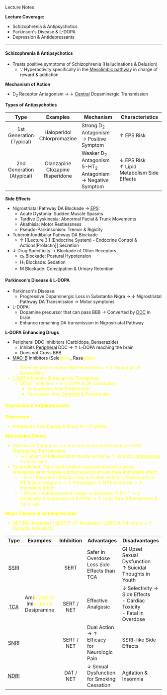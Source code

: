 Lecture Notes

**Lecture Coverage:**
- Schizophrenia & Antipsychotics
- Parkinson's Disease & L-DOPA
- Depression & Antidepressants

---
#### **Schizophrenia & Antipsychotics**
- Treats positive symptoms of Schizophrenia (Hallucinations & Delusion)
	- ∵ Hyperactivity specifically in the <abbr Title="from midbrain to Nucleus Accumbens">Mesolimbic pathway</abbr> in charge of reward & addiction

**Mechanism of Action**
- D<sub>2</sub> Receptor Antagonism → ↓ <abbr Title="esp. Mesolimbic pathway">Central</abbr> Dopaminergic Transmission

**Types of Antipsychotics**

|             Type             |                Examples                | Mechanism                                                                         | Characteristics                               |
| :--------------------------: | :------------------------------------: | --------------------------------------------------------------------------------- | --------------------------------------------- |
| 1st Generation<br>(Typical)  |     Haloperidol<br>Chlorpromazine      | Strong D<sub>2</sub> Antagonism → Positive Symptom                                | ↑ EPS Risk<br>                                |
| 2nd Generation<br>(Atypical) | Olanzapine<br>Clozapine<br>Risperidone | Weaker D<sub>2</sub> Antagonism<br>5-HT<sub>2</sub> Antagonism → Negative Symptom | ↓ EPS Risk<br>↑ Lipid Metabolism Side Effects |

**Side Effects**
- Nigrostriatal Pathway DA Blockade → <abbr Title="Extrapyramidal Symptoms">EPS</abbr>:
	- Acute Dystonia: Sudden Muscle Spasms
	- Tardive Dyskinesia: Abnormal Facial & Trunk Movements
	- Akathisia: Motor Restlessness
	- Pseudo-Parkinsonism: Tremor & Rigidity
- Tuberoinfundibular Pathway DA Blockade
	- ↑ [[Lecture 3.1 (Endocrine System) - Endocrine Control & Actions|Prolactin]] Secretion
- ↓ Drug Specificity → Blockade of Other Receptors
	- α<sub>1</sub> Blockade: Postural Hypotension
	- H<sub>1</sub> Blockade: Sedation
	- M Blockade: Constipation & Urinary Retention


#### **Parkinson's Disease & L-DOPA**
- Parkinson's Disease: 
	- Progressive Dopaminergic Loss in Substantia Nigra → ↓ Nigrostriatal Pathway DA Transmission → Motor symptoms
- L-DOPA:
	- Dopamine precursor that can pass BBB → Converted by <abbr Title="DOPA decarboxylase">DDC</abbr> in brain
	- Enhance remaining DA transmission in Nigrostriatal Pathway

**L-DOPA Enhancing Drugs**
- Peripheral DDC Inhibitors (Carbidopa, Benserazide)
	- Inhibits <abbr Title="e.g. Gut, Liver">Peripheral</abbr> DDC → ↑ L-DOPA reaching the brain
	- Does not Cross BBB
- <abbr Title="Monoamine Oxidase-B">MAO-B</abbr> Inhibitors (Sele<font color=yellow>giline</font>, Rasa<font color=yellow>giline</abbr>)
	- Selective & Irreversible MAO-B Inhibition → ↓ Neuronal DA Catabolism
- <abbr Title="Catachol-O-Methyltransferase">COMT</abbr> Inhibitors (Enta<font color=yellow>capone</font>, Tol<font color=yellow>capone</font>)
	- COMT Inhibition → ↓ L-DOPA & DA Catabolism
		- Entacapone: Acts Peripherally
		- Tolcapone: Acts <abbr Title="Crosses BBB">Centrally</abbr> & Peripherally


#### **Depression & Antidepressants**
**Depression**
- Anhedonia, Low Energy & Mood for >2 weeks

**Monoamine Theory**
- Depressive Symptoms are due to Functional Deficiency in CNS <abbr Title="e.g. NA, 5-HT">Monoamine</abbr> Transmission
	- → Current Antidepressants mostly works by ↑ Synaptic <abbr Title="e.g. NA, 5-HT">Monoamine</abbr> Transmission
- Contradiction: Time lag & Limited responsiveness in current antidepressants despite antidepressants should have immediate effect
	- ∵ 5-HT Reuptake Inhibition also activates Inhibitory Presynaptic 5-HT1A Autoreceptors → ↓ Presynaptic 5-HT Exocytosis → ↓ Immediate Effect
	- ∵ Chronic Antidepressant Usage → Sustained ↑ 5-HT → ↓ Sensitivity & Expression of 5-HT1A → ↑ Long Term Effectiveness & Time Lag


**Major Classes of Antidepressants**
- <abbr Title="Neuronal Norepinephrine Transporter">NET</abbr>(NA Reuptake) / <abbr Title="Neuronal Serotonin Transporter">SERT</abbr>(5-HT Reuptake) / <abbr Title="Neuronal Dopamine Transporter">DAT</abbr>(DA) Inhibitors → ↑ Synaptic Availability

|                                   Type                                    |                                            Examples                                            |   Inhibition   | Advantages                                      | Disadvantages                                                             |
| :-----------------------------------------------------------------------: | :--------------------------------------------------------------------------------------------: | :------------: | ----------------------------------------------- | ------------------------------------------------------------------------- |
|   <br><abbr Title="Selective Serotonin Reuptake Inhibitors">SSRI</abbr>   |                                                                                                |    <br>SERT    | Safer in Overdose<br>Less Side Effects than TCA | GI Upset<br>Sexual Dysfunction<br>↑ Suicidal Thoughts in Youth            |
|     <br><abbr Title="Classical Tricyclic Antidepressants">TCA</abbr>      | Ami<font color=yellow>triptyline</font><br>Imi<font color=yellow>pramine</font><br>Desipramine | <br>SERT / NET | Effective<br>Analgesic                          | ↓ Selectivity → Side Effects<br>- Cardiac Toxicity<br>- Fatal in Overdose |
| <abbr Title="Dual Serotonin/Noradrenaline Reuptake Inhibitor">SNRI</abbr> |                                                                                                |   SERT / NET   | Dual Action → ↑ Efficacy<br>for Neurologic Pain | SSRI-like Side Effects<br>                                                |
|    <abbr Title="Noradrenaline/Dopamine Reuptake Inhibitor">NDRI</abbr>    |                                                                                                |   DAT / NET    | ↓ Sexual Dysfunction<br>for Smoking Cessation   | Agitation & Insomnia                                                      |
